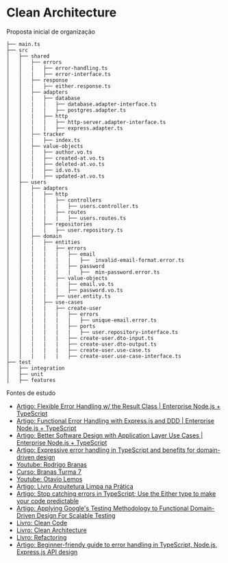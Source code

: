 # Clean Architecture

Proposta inicial de organização

```
├── main.ts
├── src
│   ├── shared
│   │   ├── errors
│   │   |   ├── error-handling.ts
│   │   |   ├── error-interface.ts
│   │   ├── response
│   │   |   ├── either.response.ts
│   │   ├── adapters
│   │   |   ├── database
│   │   |   |   ├── database.adapter-interface.ts
│   │   |   |   ├── postgres.adapter.ts
│   │   |   ├── http
│   │   |   |   ├── http-server.adapter-interface.ts
│   │   |   |   ├── express.adapter.ts
│   │   ├── tracker
│   │   |   ├── index.ts
│   │   ├── value-objects
│   │   |   ├── author.vo.ts
│   │   |   ├── created-at.vo.ts
│   │   |   ├── deleted-at.vo.ts
│   │   |   ├── id.vo.ts
│   │   |   ├── updated-at.vo.ts
│   ├── users
│   │   ├── adapters
│   │   |   ├── http
│   │   |   |   ├── controllers
│   │   |   |   |   ├── users.controller.ts
│   │   |   |   ├── routes
│   │   |   |   |   ├── users.routes.ts
│   │   |   ├── repositories
│   │   |   |   ├── user.repository.ts
│   │   ├── domain
│   │   |   ├── entities
│   │   |   |   ├── errors
│   │   |   |   |   ├── email
│   │   |   |   |   |   ├──  invalid-email-format.error.ts
│   │   |   |   |   ├── password
│   │   |   |   |   |   ├──  min-password.error.ts
│   │   |   |   ├── value-objects
│   │   |   |   |   ├── email.vo.ts
│   │   |   |   |   ├── password.vo.ts
│   │   |   |   ├── user.entity.ts
│   │   |   ├── use-cases
│   │   |   |   ├── create-user
│   │   |   |   |   ├── errors
│   │   |   |   |   |   ├── unique-email.error.ts
│   │   |   |   |   ├── ports
│   │   |   |   |   |   ├── user.repository-interface.ts
│   │   |   |   |   ├── create-user.dto-input.ts
│   │   |   |   |   ├── create-user.dto-output.ts
│   │   |   |   |   ├── create-user.use-case.ts
│   │   |   |   |   ├── create-user.use-case-interface.ts
├── test
│   ├── integration
│   ├── unit
│   ├── features
```

Fontes de estudo

- [Artigo: Flexible Error Handling w/ the Result Class | Enterprise Node.js + TypeScript](https://khalilstemmler.com/articles/enterprise-typescript-nodejs/handling-errors-result-class/)
- [Artigo: Functional Error Handling with Express.js and DDD | Enterprise Node.js + TypeScript](https://khalilstemmler.com/articles/enterprise-typescript-nodejs/functional-error-handling/)
- [Artigo: Better Software Design with Application Layer Use Cases | Enterprise Node.js + TypeScript](https://khalilstemmler.com/articles/enterprise-typescript-nodejs/application-layer-use-cases/)
- [Artigo: Expressive error handling in TypeScript and benefits for domain-driven design](https://medium.com/inato/expressive-error-handling-in-typescript-and-benefits-for-domain-driven-design-70726e061c86)
- [Youtube: Rodrigo Branas](https://www.youtube.com/c/RodrigoBranas)
- [Curso: Branas Turma 7](https://app.branas.io/public/products)
- [Youtube: Otavio Lemos](https://www.youtube.com/user/OtavioALLemos)
- [Artigo: Livro Arquitetura Limpa na Prática](https://hotmart.com/pt-br/marketplace/produtos/livro-arquitetura-limpa-na-pratica/O59619511K)
- [Artigo: Stop catching errors in TypeScript; Use the Either type to make your code predictable](https://antman-does-software.com/stop-catching-errors-in-typescript-use-the-either-type-to-make-your-code-predictable)
- [Artigo: Applying Google's Testing Methodology to Functional Domain-Driven Design For Scalable Testing](https://antman-does-software.com/applying-googles-testing-methodology-to-functional-domain-driven-design-for-scalable-testing)
- [Livro: Clean Code](https://www.amazon.com.br/C%C3%B3digo-limpo-Robert-C-Martin/dp/8576082675/ref=asc_df_8576082675/?tag=googleshopp00-20&linkCode=df0&hvadid=379792215563&hvpos=&hvnetw=g&hvrand=7557419235283582324&hvpone=&hvptwo=&hvqmt=&hvdev=c&hvdvcmdl=&hvlocint=&hvlocphy=1001552&hvtargid=pla-398225630878&psc=1)
- [Livro: Clean Architecture](https://www.amazon.com.br/Arquitetura-Limpa-Artes%C3%A3o-Estrutura-Software/dp/8550804606/ref=pd_bxgy_img_sccl_1/145-8662479-5129017?pd_rd_w=FjJOK&content-id=amzn1.sym.57f5b0c5-8f2e-45a4-8595-2eb0fcbe85cd&pf_rd_p=57f5b0c5-8f2e-45a4-8595-2eb0fcbe85cd&pf_rd_r=PB1JDVXBDYGW0HYNAG2M&pd_rd_wg=WdnVR&pd_rd_r=43561bfe-5c3b-4785-adca-faedde3a8c68&pd_rd_i=8550804606&psc=1)
- [Livro: Refactoring](https://www.amazon.com.br/Refatora%C3%A7%C3%A3o-Aperfei%C3%A7oando-Design-C%C3%B3digos-Existentes/dp/8575227246/ref=d_pd_sbs_sccl_3_6/145-8662479-5129017?pd_rd_w=cysvY&content-id=amzn1.sym.9211fa30-8416-4851-b08e-894b637b015d&pf_rd_p=9211fa30-8416-4851-b08e-894b637b015d&pf_rd_r=BZA4GEBN8EFY759D9EVK&pd_rd_wg=yi0Oy&pd_rd_r=96996422-36a6-4ca3-83c9-0b1931e41eb0&pd_rd_i=8575227246&psc=1)
- [Artigo: Beginner-friendy guide to error handling in TypeScript, Node.js, Express.js API design](https://dev.to/valentinkuharic/beginner-friendy-guide-to-error-handling-in-typescript-nodejs-expressjs-api-design-432i)